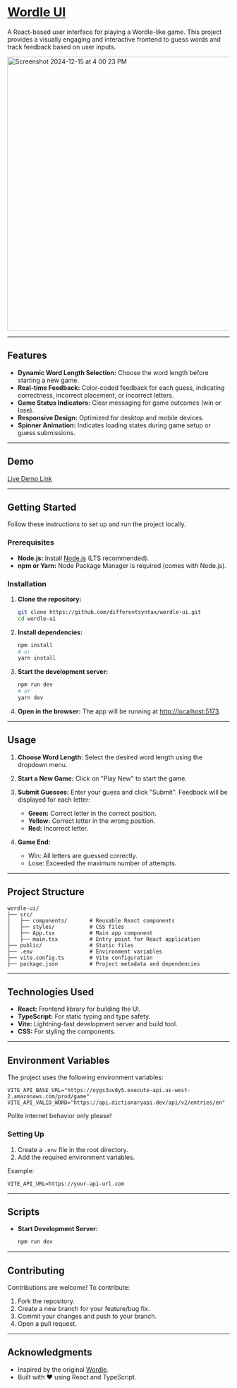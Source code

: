 # [Wordle UI](https://wordle-ui.netlify.app/)

A React-based user interface for playing a Wordle-like game. This project provides a visually engaging and interactive frontend to guess words and track feedback based on user inputs.


<img width="620" alt="Screenshot 2024-12-15 at 4 00 23 PM" src="https://github.com/user-attachments/assets/fa753ba6-fd46-4f0b-b227-23c8aa460366" />




---

## Features

- **Dynamic Word Length Selection:** Choose the word length before starting a new game.
- **Real-time Feedback:** Color-coded feedback for each guess, indicating correctness, incorrect placement, or incorrect letters.
- **Game Status Indicators:** Clear messaging for game outcomes (win or lose).
- **Responsive Design:** Optimized for desktop and mobile devices.
- **Spinner Animation:** Indicates loading states during game setup or guess submissions.

---

## Demo

[Live Demo Link](https://wordle-ui.netlify.app/)

---

## Getting Started

Follow these instructions to set up and run the project locally.

### Prerequisites

- **Node.js:** Install [Node.js](https://nodejs.org/) (LTS recommended).
- **npm or Yarn:** Node Package Manager is required (comes with Node.js).

### Installation

1. **Clone the repository:**
   ```bash
   git clone https://github.com/differentsyntax/wordle-ui.git
   cd wordle-ui
   ```

2. **Install dependencies:**
   ```bash
   npm install
   # or
   yarn install
   ```

3. **Start the development server:**
   ```bash
   npm run dev
   # or
   yarn dev
   ```

4. **Open in the browser:**
   The app will be running at [http://localhost:5173](http://localhost:5173).

---

## Usage

1. **Choose Word Length:**
   Select the desired word length using the dropdown menu.

2. **Start a New Game:**
   Click on "Play New" to start the game.

3. **Submit Guesses:**
   Enter your guess and click "Submit". Feedback will be displayed for each letter:
   - **Green:** Correct letter in the correct position.
   - **Yellow:** Correct letter in the wrong position.
   - **Red:** Incorrect letter.

4. **Game End:**
   - Win: All letters are guessed correctly.
   - Lose: Exceeded the maximum number of attempts.

---

## Project Structure

```plaintext
wordle-ui/
├── src/
│   ├── components/       # Reusable React components
│   ├── styles/           # CSS files
│   ├── App.tsx           # Main app component
│   ├── main.tsx          # Entry point for React application
├── public/               # Static files
├── .env                  # Environment variables
├── vite.config.ts        # Vite configuration
├── package.json          # Project metadata and dependencies
```

---

## Technologies Used

- **React:** Frontend library for building the UI.
- **TypeScript:** For static typing and type safety.
- **Vite:** Lightning-fast development server and build tool.
- **CSS:** For styling the components.

---

## Environment Variables

The project uses the following environment variables:

```plaintext
VITE_API_BASE_URL="https://oygs3uv8y5.execute-api.us-west-2.amazonaws.com/prod/game"
VITE_API_VALID_WORD="https://api.dictionaryapi.dev/api/v2/entries/en"
```

Polite internet behavior only please!

### Setting Up

1. Create a `.env` file in the root directory.
2. Add the required environment variables.

Example:
```plaintext
VITE_API_URL=https://your-api-url.com
```

---

## Scripts

- **Start Development Server:**
  ```bash
  npm run dev
  ```
---

## Contributing

Contributions are welcome! To contribute:

1. Fork the repository.
2. Create a new branch for your feature/bug fix.
3. Commit your changes and push to your branch.
4. Open a pull request.

---

## Acknowledgments

- Inspired by the original [Wordle](https://www.nytimes.com/games/wordle/index.html).
- Built with ❤️ using React and TypeScript.

